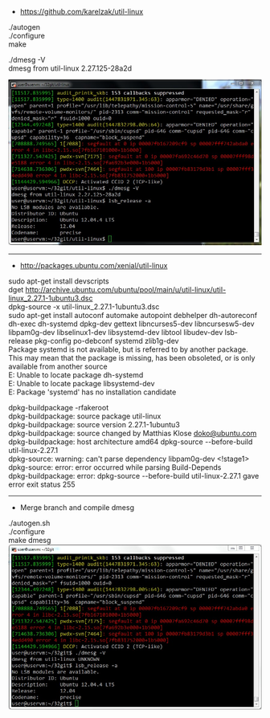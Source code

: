 * https://github.com/karelzak/util-linux

./autogen  
./configure  
make

./dmesg -V  
dmesg from util-linux 2.27.125-28a2d

![dmesg color](https://github.com/vsergeenko/lab32/blob/master/screenshot1.jpg)

---

* http://packages.ubuntu.com/xenial/util-linux

sudo apt-get install devscripts  
dget http://archive.ubuntu.com/ubuntu/pool/main/u/util-linux/util-linux_2.27.1-1ubuntu3.dsc  
dpkg-source -x util-linux_2.27.1-1ubuntu3.dsc  
sudo apt-get install autoconf automake autopoint debhelper dh-autoreconf dh-exec 
dh-systemd dpkg-dev gettext libncurses5-dev libncursesw5-dev 
libpam0g-dev libselinux1-dev libsystemd-dev libtool libudev-dev 
lsb-release pkg-config po-debconf systemd zlib1g-dev  
Package systemd is not available, but is referred to by another package. This may mean that 
the package is missing, has been obsoleted, or is only available from 
another source  
E: Unable to locate package dh-systemd  
E: Unable to locate package libsystemd-dev  
E: Package 'systemd' has no installation candidate  

dpkg-buildpackage -rfakeroot  
dpkg-buildpackage: source package util-linux  
dpkg-buildpackage: source version 2.27.1-1ubuntu3  
dpkg-buildpackage: source changed by Matthias Klose <doko@ubuntu.com>  
dpkg-buildpackage: host architecture amd64 dpkg-source --before-build 
util-linux-2.27.1  
dpkg-source: warning: can't parse dependency libpam0g-dev <!stage1>  
dpkg-source: error: error occurred while parsing Build-Depends  
dpkg-buildpackage: error: dpkg-source --before-build util-linux-2.27.1 gave error exit status 255  

---

* Merge branch and compile dmesg

./autogen.sh  
./configure  
make dmesg  
![dmesg color](https://github.com/vsergeenko/lab32/blob/master/screenshot2.jpg)
